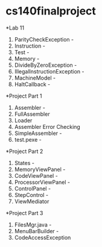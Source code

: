 # cs140finalproject

*Lab 11 

1. ParityCheckException -
2. Instruction -
3. Test -
4. Memory -
5. DivideByZeroException -
6. IllegalInstructionException -
7. MachineModel -
8. HaltCallback -

*Project Part 1 

1. Assembler -
2. FullAssembler 
3. Loader
4. Assembler Error Checking 
5. SimpleAssembler -
6. test.pexe -

*Project Part 2

1. States -
2. MemoryViewPanel -
3. CodeViewPanel -
4. ProcessorViewPanel -
5. ControlPanel -
6. StepControl -
7. ViewMediator

*Project Part 3 

1. FilesMgr.java -
2. MenuBarBuilder -
3. CodeAccessException
